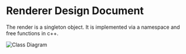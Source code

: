 Renderer Design Document
====

The render is a singleton object.
It is implemented via a namespace and free functions in c++.

![Class Diagram](http://www.plantuml.com/plantuml/proxy?src=https://github.com/MatzeOGH/cgue19-Hakumei_Docs/blob/master/UML/Renderer.puml)
